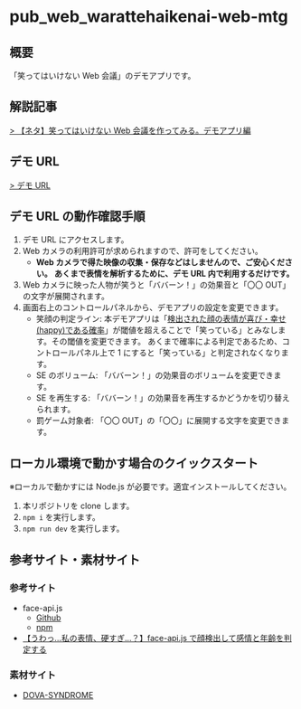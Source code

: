 # pub_web_warattehaikenai-web-mtg

## 概要

「笑ってはいけない Web 会議」のデモアプリです。

## 解説記事

[> 【ネタ】笑ってはいけない Web 会議を作ってみる。デモアプリ編](https://zenn.dev/t_tonyo_maru/articles/1fbbaae7fd4a8b)

## デモ URL

[> デモ URL](https://t-tonyo-maru.github.io/pub_web_warattehaikenai-web-mtg/)

## デモ URL の動作確認手順

1. デモ URL にアクセスします。
2. Web カメラの利用許可が求められますので、許可をしてください。
   - **Web カメラで得た映像の収集・保存などはしませんので、ご安心ください。**
     **あくまで表情を解析するために、デモ URL 内で利用するだけです。**
3. Web カメラに映った人物が笑うと「ババーン！」の効果音と「〇〇 OUT」の文字が展開されます。
4. 画面右上のコントロールパネルから、デモアプリの設定を変更できます。
   - 笑顔の判定ライン: 本デモアプリは「[検出された顔の表情が喜び・幸せ(happy)である確率](https://justadudewhohacks.github.io/face-api.js/docs/index.html#withfaceexpressions)」が閾値を超えることで「笑っている」とみなします。その閾値を変更できます。
     あくまで確率による判定であるため、コントロールパネル上で 1 にすると「笑っている」と判定されなくなります。
   - SE のボリューム: 「ババーン！」の効果音のボリュームを変更できます。
   - SE を再生する: 「ババーン！」の効果音を再生するかどうかを切り替えられます。
   - 罰ゲーム対象者: 「〇〇 OUT」の「〇〇」に展開する文字を変更できます。

## ローカル環境で動かす場合のクイックスタート

※ローカルで動かすには Node.js が必要です。適宜インストールしてください。

1. 本リポジトリを clone します。
2. `npm i` を実行します。
3. `npm run dev` を実行します。

## 参考サイト・素材サイト

### 参考サイト

- face-api.js
  - [Github](https://github.com/justadudewhohacks/face-api.js)
  - [npm](https://www.npmjs.com/package/face-api.js/v/0.22.2)
- [【うわっ...私の表情、硬すぎ...？】face-api.js で顔検出して感情と年齢を判定する](https://qiita.com/ymmt1089/items/4e35a7ba62d38c568cb6)

### 素材サイト

- [DOVA-SYNDROME](https://dova-s.jp/se/play656.html)

